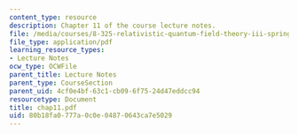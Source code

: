 ```yaml
---
content_type: resource
description: Chapter 11 of the course lecture notes.
file: /media/courses/8-325-relativistic-quantum-field-theory-iii-spring-2003/80b18fa0777a0c0e04870643ca7e5029_chap11.pdf
file_type: application/pdf
learning_resource_types:
- Lecture Notes
ocw_type: OCWFile
parent_title: Lecture Notes
parent_type: CourseSection
parent_uid: 4cf0e4bf-63c1-cb09-6f75-24d47eddcc94
resourcetype: Document
title: chap11.pdf
uid: 80b18fa0-777a-0c0e-0487-0643ca7e5029
---
```

